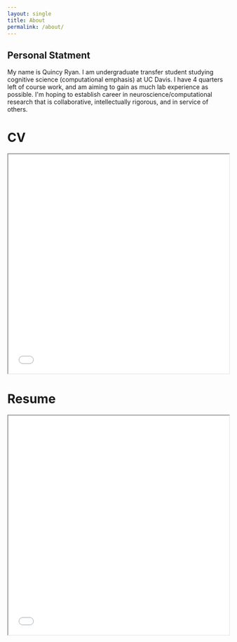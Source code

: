 ```yaml
---
layout: single 
title: About
permalink: /about/
---
```


## Personal Statment

My name is Quincy Ryan. I am undergraduate transfer student studying cognitive science (computational emphasis) at UC Davis. I have 4 quarters left of course work, and am aiming to gain as much lab experience as possible. I'm hoping to establish career in neuroscience/computational research that is collaborative, intellectually rigorous, and in service of others. 

# CV

<iframe src="{{ site.baseurl }}/assets/pdfs/qr_cv.pdf" width="100%" height="500px">
    <p>Your browser doesn't support iframes. You can <a href="{{ site.baseurl }}/assets/pdfs//Users/q/Documents/GitHub/Qu1ncyRy4n.github.io/assets/pdfs/qr_cv.pdf">download the PDF here</a> instead.</p>
</iframe>


# Resume
<iframe src="{{ site.baseurl }}/assets/pdfs/qr_resume.pdf" width="100%" height="500px">
    <p>Your browser doesn't support iframes. You can <a href="{{ site.baseurl }}/assets/pdfs//Users/q/Documents/GitHub/Qu1ncyRy4n.github.io/assets/pdfs/qr_resume.pdf">download the PDF here</a> instead.</p>
</iframe>


